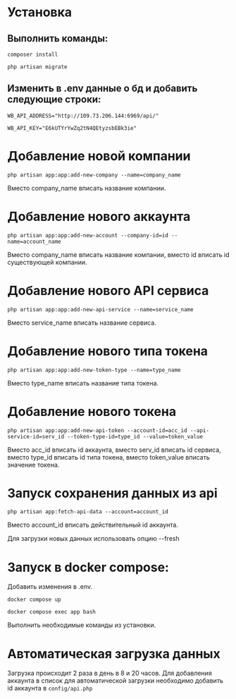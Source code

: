 # Установка

## Выполнить команды:
```
composer install
```
```
php artisan migrate
```

## Изменить в .env данные о бд и добавить следующие строки:
```
WB_API_ADDRESS="http://109.73.206.144:6969/api/"
```
```
WB_API_KEY="E6kUTYrYwZq2tN4QEtyzsbEBk3ie"
```

# Добавление новой компании
```
php artisan app:app:add-new-company --name=company_name
```
Вместо company_name вписать название компании.

# Добавление нового аккаунта
```
php artisan app:app:add-new-account --company-id=id --name=account_name
```
Вместо company_name вписать название компании, вместо id вписать id существующей компании.

# Добавление нового API сервиса
```
php artisan app:app:add-new-api-service --name=service_name
```
Вместо service_name вписать название сервиса.

# Добавление нового типа токена
```
php artisan app:app:add-new-token-type --name=type_name
```
Вместо type_name вписать название типа токена.

# Добавление нового токена
```
php artisan app:app:add-new-api-token --account-id=acc_id --api-service-id=serv_id --token-type-id=type_id --value=token_value
```
Вместо acc_id вписать id аккаунта, вместо serv_id вписать id сервиса, вместо type_id вписать id типа токена, вместо token_value вписать значение токена.

# Запуск сохранения данных из api
```
php artisan app:fetch-api-data --account=account_id
```
Вместо account_id вписать действительный id аккаунта.
<p> Для загрузки новых данных использовать опцию --fresh </p>


# Запуск в docker compose:
Добавить изменения в .env.
```
docker compose up
```
```
docker compose exec app bash
```
Выполнить необходимые команды из установки.

# Автоматическая загрузка данных
Загрузка происходит 2 раза в день в 8 и 20 часов.
Для добавления аккаунта в список для автоматической загрузки необходимо добавить id аккаунта в ```config/api.php```